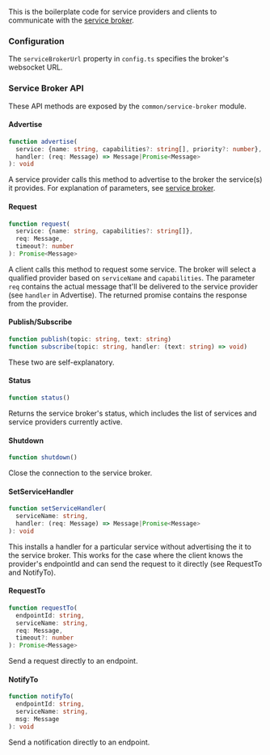 This is the boilerplate code for service providers and clients to communicate with the [service broker](https://github.com/ken107/service-broker).

### Configuration
The `serviceBrokerUrl` property in `config.ts` specifies the broker's websocket URL.

### Service Broker API
These API methods are exposed by the `common/service-broker` module.

#### Advertise
```typescript
function advertise(
  service: {name: string, capabilities?: string[], priority?: number},
  handler: (req: Message) => Message|Promise<Message>
): void
```
A service provider calls this method to advertise to the broker the service(s) it provides.  For explanation of parameters, see [service broker](https://github.com/ken107/service-broker).

#### Request
```typescript
function request(
  service: {name: string, capabilities?: string[]},
  req: Message,
  timeout?: number
): Promise<Message>
```
A client calls this method to request some service.  The broker will select a qualified provider based on `serviceName` and `capabilities`.  The parameter `req` contains the actual message that'll be delivered to the service provider (see `handler` in Advertise).  The returned promise contains the response from the provider.

#### Publish/Subscribe
```typescript
function publish(topic: string, text: string)
function subscribe(topic: string, handler: (text: string) => void)
```
These two are self-explanatory.

#### Status
```typescript
function status()
```
Returns the service broker's status, which includes the list of services and service providers currently active.

#### Shutdown
```typescript
function shutdown()
```
Close the connection to the service broker.

#### SetServiceHandler
```typescript
function setServiceHandler(
  serviceName: string,
  handler: (req: Message) => Message|Promise<Message>
): void
```
This installs a handler for a particular service without advertising the it to the service broker.  This works for the case where the client knows the provider's endpointId and can send the request to it directly (see RequestTo and NotifyTo).

#### RequestTo
```typescript
function requestTo(
  endpointId: string,
  serviceName: string,
  req: Message,
  timeout?: number
): Promise<Message>
```
Send a request directly to an endpoint.

#### NotifyTo
```typescript
function notifyTo(
  endpointId: string,
  serviceName: string,
  msg: Message
): void
```
Send a notification directly to an endpoint.
